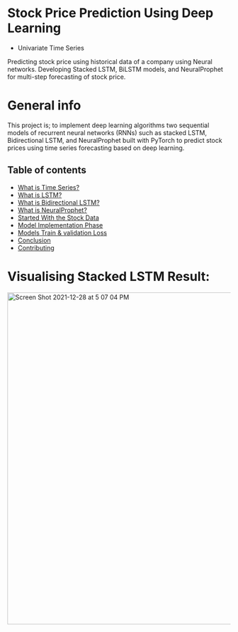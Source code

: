# Stock Price Prediction Using Deep Learning 

* Univariate Time Series

Predicting stock price using historical data of a company using Neural networks.
Developing Stacked LSTM, BiLSTM models, and NeuralProphet for multi-step forecasting of stock price.

# General info
This project is; to implement deep learning algorithms two sequential models of recurrent neural networks (RNNs) such as stacked LSTM, Bidirectional LSTM, and NeuralProphet built with PyTorch to predict stock prices using time series forecasting based on deep learning.

## Table of contents
* [What is Time Series?](#project-info)
* [What is LSTM?](#questions)
* [What is Bidirectional LSTM?](#why-riddet-topic-modeling)
* [What is NeuralProphet?](#tools)
* [Started With the Stock Data](#screenshots)
* [Model Implementation Phase](#status)
* [Models Train & validation Loss](#contact)
* [Conclusion](#license)
* [Contributing](#contributing)

# Visualising Stacked LSTM Result: 


<img width="747" alt="Screen Shot 2021-12-28 at 5 07 04 PM" src="https://user-images.githubusercontent.com/20365333/147840153-3067fe61-d9aa-4618-a2b3-3ea089a3261a.png">




